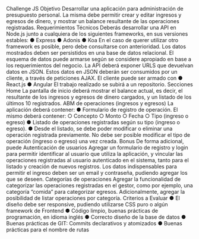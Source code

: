 Challenge JS 
Objetivo 
Desarrollar una aplicación para administración de presupuesto personal. La misma debe permitir crear y editar ingresos y egresos de dinero, y mostrar un balance resultante de las operaciones registradas. 
Requerimientos Técnicos 
Deberás desarrollar una API en Node.js junto a cualquiera de los siguientes frameworks, en sus versiones estables: 
● Express 
● Adonis 
● Koa 
En el caso de querer utilizar otro framework es posible, pero debe consultarse con anterioridad. 
Los datos mostrados deben ser persistidos en una base de datos relacional. El esquema de datos puede armarse según se considere apropiado en base a los requerimientos del negocio. La API deberá exponer URLS que devuelvan datos en JSON. 
Estos datos en JSON deberán ser consumidos por un cliente, a través de peticiones AJAX. El cliente puede ser armado con 
● React.js 
● Angular 
El trabajo realizado se subirá a un repositorio. 
Secciones
Home 
La pantalla de inicio deberá mostrar el balance actual, es decir, el resultante de los ingresos y egresos de dinero cargados, y un listado de los últimos 10 registrados. 
ABM de operaciones (ingresos y egresos) 
La aplicación deberá contener: 
● Formulario de registro de operación. El mismo deberá contener: 
○ Concepto 
○ Monto 
○ Fecha 
○ Tipo (ingreso o egreso) 
● Listado de operaciones registradas según su tipo (ingreso o egreso). ● Desde el listado, se debe poder modificar o eliminar una operación registrada previamente. No debe ser posible modificar el tipo de operación (ingreso o egreso) una vez creada. 
Bonus 
De forma adicional, puede 
Autenticación de usuarios 
Agregar un formulario de registro y login para permitir identificar al usuario que utiliza la aplicación, y vincular las operaciones registradas al usuario autenticado en el sistema, tanto para el listado y creación de nuevos registros. Los datos indispensables para permitir el ingreso deben ser un email y contraseña, pudiendo agregar los que se deseen. 
Categorías de operaciones 
Agregar la funcionalidad de categorizar las operaciones registradas en el gestor, como por ejemplo, una categoría “comida” para categorizar egresos. Adicionalmente, agregar la posibilidad de listar operaciones por categoría. 
Criterios a Evaluar 
● El diseño debe ser responsive, pudiendo utilizarse CSS puro o algún framework de Frontend 
● Código limpio, buenas prácticas de programación, en idioma inglés
● Correcto diseño de la base de datos 
● Buenas prácticas de GIT: Commits declarativos y atomizados ● Buenas prácticas para el nombre de rutas
